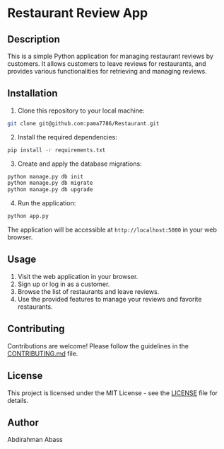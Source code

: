 
# Restaurant Review App



## Description

This is a simple Python application for managing restaurant reviews by customers. It allows customers to leave reviews for restaurants, and provides various functionalities for retrieving and managing reviews.

## Installation

1. Clone this repository to your local machine:

```bash
git clone git@github.com:pama7786/Restaurant.git
```

2. Install the required dependencies:

```bash
pip install -r requirements.txt
```

3. Create and apply the database migrations:

```bash
python manage.py db init
python manage.py db migrate
python manage.py db upgrade
```

4. Run the application:

```bash
python app.py
```

The application will be accessible at `http://localhost:5000` in your web browser.

## Usage

1. Visit the web application in your browser.
2. Sign up or log in as a customer.
3. Browse the list of restaurants and leave reviews.
4. Use the provided features to manage your reviews and favorite restaurants.

## Contributing

Contributions are welcome! Please follow the guidelines in the [CONTRIBUTING.md](CONTRIBUTING.md) file.

## License

This project is licensed under the MIT License - see the [LICENSE](LICENSE) file for details.


## Author 
Abdirahman Abass
